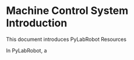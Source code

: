 # Machine Control System Introduction

This document introduces PyLabRobot Resources

In PyLabRobot, a
